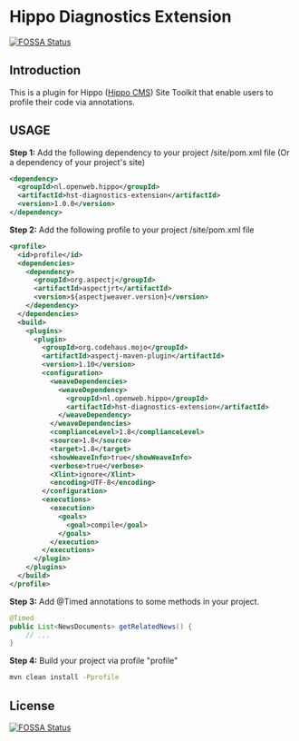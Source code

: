# Hippo Diagnostics Extension
[![FOSSA Status](https://app.fossa.io/api/projects/git%2Bgithub.com%2Fopenweb-nl%2Fhst-diagnostics-extension.svg?type=shield)](https://app.fossa.io/projects/git%2Bgithub.com%2Fopenweb-nl%2Fhst-diagnostics-extension?ref=badge_shield)

## Introduction
This is a plugin for Hippo ([Hippo CMS](https://www.onehippo.org)) Site Toolkit that enable users to profile their code via annotations.

## USAGE

**Step 1:** Add the following dependency to your project /site/pom.xml file (Or a dependency of your project's site)

```xml
<dependency>
  <groupId>nl.openweb.hippo</groupId>
  <artifactId>hst-diagnostics-extension</artifactId>
  <version>1.0.0</version>
</dependency>
```
**Step 2:** Add the following profile to your project /site/pom.xml file
```xml 
<profile>
  <id>profile</id>
  <dependencies>
    <dependency>
      <groupId>org.aspectj</groupId>
      <artifactId>aspectjrt</artifactId>
      <version>${aspectjweaver.version}</version>
    </dependency>
  </dependencies>
  <build>
    <plugins>
      <plugin>
        <groupId>org.codehaus.mojo</groupId>
        <artifactId>aspectj-maven-plugin</artifactId>
        <version>1.10</version>
        <configuration>
          <weaveDependencies>
            <weaveDependency>
              <groupId>nl.openweb.hippo</groupId>
              <artifactId>hst-diagnostics-extension</artifactId>
            </weaveDependency>
          </weaveDependencies>
          <complianceLevel>1.8</complianceLevel>
          <source>1.8</source>
          <target>1.8</target>
          <showWeaveInfo>true</showWeaveInfo>
          <verbose>true</verbose>
          <Xlint>ignore</Xlint>
          <encoding>UTF-8</encoding>
        </configuration>
        <executions>
          <execution>
            <goals>
              <goal>compile</goal>
            </goals>
          </execution>
        </executions>
      </plugin>
    </plugins>
  </build>
</profile>
```
**Step 3:** Add @Timed annotations to some methods in your project.
```java
@Timed
public List<NewsDocuments> getRelatedNews() {
	// ...
}
```
**Step 4:** Build your project via profile "profile"
```bash
mvn clean install -Pprofile
```



## License
[![FOSSA Status](https://app.fossa.io/api/projects/git%2Bgithub.com%2Fopenweb-nl%2Fhst-diagnostics-extension.svg?type=large)](https://app.fossa.io/projects/git%2Bgithub.com%2Fopenweb-nl%2Fhst-diagnostics-extension?ref=badge_large)